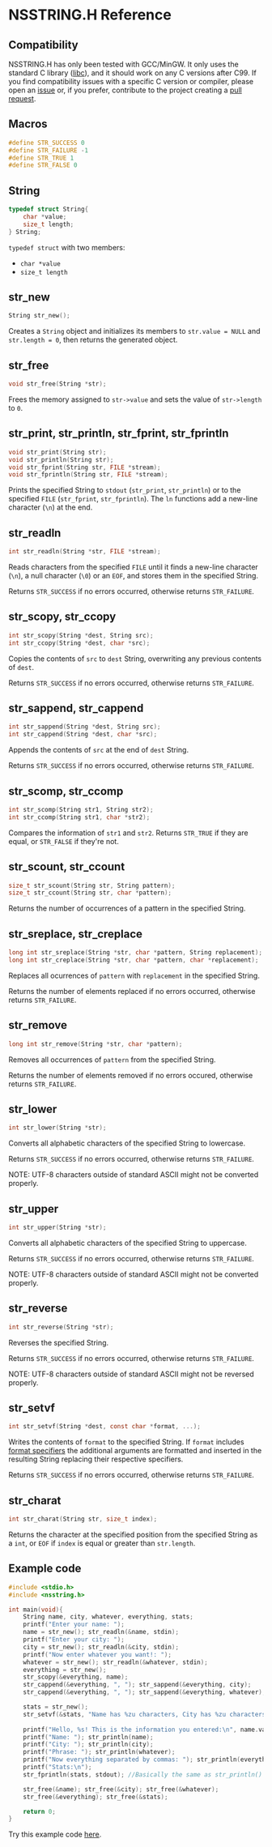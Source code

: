 # NSSTRING.H Reference
## Compatibility
NSSTRING.H has only been tested with GCC/MinGW. It only uses the standard C library ([libc](https://en.wikipedia.org/wiki/C_standard_library)), and it should work on any C versions after C99. If you find compatibility issues with a specific C version or compiler, please open an [issue](https://github.com/Autumn64/nsstring.h/issues) or, if you prefer, contribute to the project creating a [pull request](https://github.com/Autumn64/nsstring.h/pulls).
## Macros
```c
#define STR_SUCCESS 0
#define STR_FAILURE -1
#define STR_TRUE 1
#define STR_FALSE 0
```
## String
```c
typedef struct String{
	char *value;
	size_t length;
} String;
```
`typedef struct` with two members:
- `char *value`
- `size_t length`

## str_new
```c
String str_new();
```
Creates a `String` object and initializes its members to `str.value = NULL` and `str.length = 0`, then returns the generated object.

## str_free
```c
void str_free(String *str);
```
Frees the memory assigned to `str->value` and sets the value of `str->length` to `0`.

## str_print, str_println, str_fprint, str_fprintln
```c
void str_print(String str);
void str_println(String str);
void str_fprint(String str, FILE *stream);
void str_fprintln(String str, FILE *stream);
```
Prints the specified String to `stdout` (`str_print`, `str_println`) or to the specified `FILE` (`str_fprint`, `str_fprintln`). The `ln` functions add a new-line character (`\n`) at the end.

## str_readln
```c
int str_readln(String *str, FILE *stream);
```
Reads characters from the specified `FILE` until it finds a new-line character (`\n`), a null character (`\0`) or an `EOF`, and stores them in the specified String. 

Returns `STR_SUCCESS` if no errors occurred, otherwise returns `STR_FAILURE`.

## str_scopy, str_ccopy
```c
int str_scopy(String *dest, String src);
int str_ccopy(String *dest, char *src);
```
Copies the contents of `src` to `dest` String, overwriting any previous contents of `dest`. 

Returns `STR_SUCCESS` if no errors occurred, otherwise returns `STR_FAILURE`.

## str_sappend, str_cappend
```c
int str_sappend(String *dest, String src);
int str_cappend(String *dest, char *src);
```
Appends the contents of `src` at the end of `dest` String.

Returns `STR_SUCCESS` if no errors occurred, otherwise returns `STR_FAILURE`.

## str_scomp, str_ccomp
```c
int str_scomp(String str1, String str2);
int str_ccomp(String str1, char *str2);
```
Compares the information of `str1` and `str2`. Returns `STR_TRUE` if they are equal, or `STR_FALSE` if they're not.

## str_scount, str_ccount
```c
size_t str_scount(String str, String pattern);
size_t str_ccount(String str, char *pattern);
```
Returns the number of occurrences of a pattern in the specified String.

## str_sreplace, str_creplace
```c
long int str_sreplace(String *str, char *pattern, String replacement);
long int str_creplace(String *str, char *pattern, char *replacement);
```
Replaces all ocurrences of `pattern` with `replacement` in the specified String. 

Returns the number of elements replaced if no errors occurred, otherwise returns `STR_FAILURE`.

## str_remove
```c
long int str_remove(String *str, char *pattern);
```
Removes all occurrences of `pattern` from the specified String.

Returns the number of elements removed if no errors occured, otherwise returns `STR_FAILURE`.

## str_lower
```c
int str_lower(String *str);
```
Converts all alphabetic characters of the specified String to lowercase.

Returns `STR_SUCCESS` if no errors occurred, otherwise returns `STR_FAILURE`.

NOTE: UTF-8 characters outside of standard ASCII might not be converted properly.

## str_upper
```c
int str_upper(String *str);
```
Converts all alphabetic characters of the specified String to uppercase.

Returns `STR_SUCCESS` if no errors occurred, otherwise returns `STR_FAILURE`.

NOTE: UTF-8 characters outside of standard ASCII might not be converted properly.

## str_reverse
```c
int str_reverse(String *str);
```
Reverses the specified String.

Returns `STR_SUCCESS` if no errors occurred, otherwise returns `STR_FAILURE`.

NOTE: UTF-8 characters outside of standard ASCII might not be reversed properly.

## str_setvf
```c
int str_setvf(String *dest, const char *format, ...);
```
Writes the contents of `format` to the specified String. If `format` includes [format specifiers](https://en.cppreference.com/w/c/io/fprintf) the additional arguments are formatted and inserted in the resulting String replacing their respective specifiers.

Returns `STR_SUCCESS` if no errors occurred, otherwise returns `STR_FAILURE`.

## str_charat
```c
int str_charat(String str, size_t index);
```
Returns the character at the specified position from the specified String as a `int`, or `EOF` if `index` is equal or greater than `str.length`.

## Example code
```c
#include <stdio.h>
#include <nsstring.h>

int main(void){
    String name, city, whatever, everything, stats;
    printf("Enter your name: ");
    name = str_new(); str_readln(&name, stdin);
    printf("Enter your city: ");
    city = str_new(); str_readln(&city, stdin);
    printf("Now enter whatever you want!: ");
    whatever = str_new(); str_readln(&whatever, stdin);
    everything = str_new();
    str_scopy(&everything, name);
    str_cappend(&everything, ", "); str_sappend(&everything, city);
    str_cappend(&everything, ", "); str_sappend(&everything, whatever);

    stats = str_new();
    str_setvf(&stats, "Name has %zu characters, City has %zu characters, Phrase has %zu characters.\n", name.length, city.length, whatever.length);
    
    printf("Hello, %s! This is the information you entered:\n", name.value);
    printf("Name: "); str_println(name);
    printf("City: "); str_println(city);
    printf("Phrase: "); str_println(whatever);
    printf("Now everything separated by commas: "); str_println(everything);
    printf("Stats:\n");
    str_fprintln(stats, stdout); //Basically the same as str_println()

    str_free(&name); str_free(&city); str_free(&whatever); 
    str_free(&everything); str_free(&stats);

    return 0;
}
```

Try this example code [here](example.c).